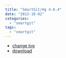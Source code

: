 ```yaml
---
title: "SmartGit/Hg 4.6.4"
date: "2013-10-02"
categories: 
  - "smartgit"
tags: 
  - "smartgit"
---
```


- [change log](http://www.syntevo.com/smartgithg/changelog.txt)
- [download](http://www.syntevo.com/smartgithg/download)
